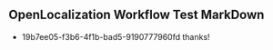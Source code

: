 ## OpenLocalization Workflow Test MarkDown
* 19b7ee05-f3b6-4f1b-bad5-9190777960fd thanks!

<!--HONumber=Aug16_HO5-->


